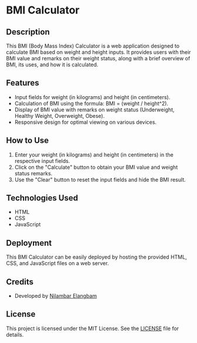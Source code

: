 # BMI Calculator

## Description
This BMI (Body Mass Index) Calculator is a web application designed to calculate BMI based on weight and height inputs. It provides users with their BMI value and remarks on their weight status, along with a brief overview of BMI, its uses, and how it is calculated.

## Features
- Input fields for weight (in kilograms) and height (in centimeters).
- Calculation of BMI using the formula: BMI = (weight / height^2).
- Display of BMI value with remarks on weight status (Underweight, Healthy Weight, Overweight, Obese).
- Responsive design for optimal viewing on various devices.

## How to Use
1. Enter your weight (in kilograms) and height (in centimeters) in the respective input fields.
2. Click on the "Calculate" button to obtain your BMI value and weight status remarks.
3. Use the "Clear" button to reset the input fields and hide the BMI result.

## Technologies Used
- HTML
- CSS
- JavaScript

## Deployment
This BMI Calculator can be easily deployed by hosting the provided HTML, CSS, and JavaScript files on a web server.

## Credits
- Developed by [Nilambar Elangbam](https://github.com/nilaelang)

## License
This project is licensed under the MIT License. See the [LICENSE](LICENSE) file for details.
